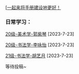 [[一起来将手册建设地更好！](preface/Sharing_experience.md)

### 日常学习：

[20级-美术学-郭紫琴](B大学学习篇/日常学习/20级-美术学-郭紫琴.md) [2023-7-23]

[20级-书法学-李咏怡](B大学学习篇/日常学习/20级-书法学-李咏怡.md) [2023-7-23]

[21级-书法学-胡艺月](B大学学习篇/日常学习/21级-书法学-胡艺月.md) [2023-7-23]

等待投稿~